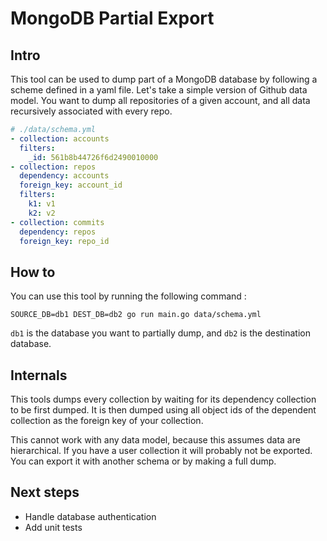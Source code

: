 # MongoDB Partial Export

## Intro
This tool can be used to dump part of a MongoDB database by following a scheme defined in a yaml file. Let's take a simple version of Github data model. You want to dump all repositories of a given account, and all data recursively associated with every repo. 

```yaml
# ./data/schema.yml
- collection: accounts
  filters:
    _id: 561b8b44726f6d2490010000
- collection: repos
  dependency: accounts
  foreign_key: account_id
  filters: 
    k1: v1
    k2: v2
- collection: commits
  dependency: repos
  foreign_key: repo_id
```
## How to 
You can use this tool by running the following command :
```shell
SOURCE_DB=db1 DEST_DB=db2 go run main.go data/schema.yml
```

`db1` is the database you want to partially dump, and `db2` is the destination database. 

## Internals

This tools dumps every collection by waiting for its dependency collection to be first dumped. It is then dumped using all object ids of the dependent collection as the foreign key of your collection.

This cannot work with any data model, because this assumes data are hierarchical. If you have a user collection it will probably not be exported. You can export it with another schema or by making a full dump. 

## Next steps 

- Handle database authentication 
- Add unit tests